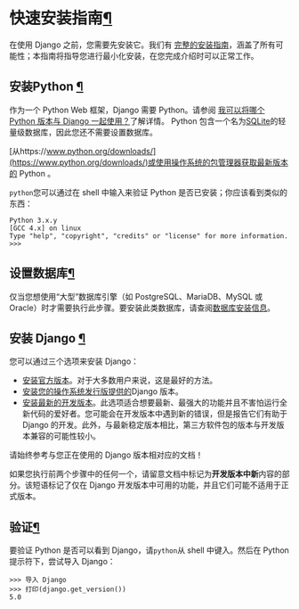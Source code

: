 # 快速安装指南[¶](https://docs.djangoproject.com/en/5.0/intro/install/#quick-install-guide)

在使用 Django 之前，您需要先安装它。我们有 [完整的安装指南](https://docs.djangoproject.com/en/5.0/topics/install/)，涵盖了所有可能性；本指南将指导您进行最小化安装，在您完成介绍时可以正常工作。



## 安装Python [¶](https://docs.djangoproject.com/en/5.0/intro/install/#install-python)

作为一个 Python Web 框架，Django 需要 Python。请参阅 [我可以将哪个 Python 版本与 Django 一起使用？](https://docs.djangoproject.com/en/5.0/faq/install/#faq-python-version-support)了解详情。 Python 包含一个名为[SQLite](https://www.sqlite.org/)的轻量级数据库，因此您还不需要设置数据库。

[从https://www.python.org/downloads/](https://www.python.org/downloads/)或使用操作系统的包管理器获取最新版本的 Python 。

`python`您可以通过在 shell 中输入来验证 Python 是否已安装；你应该看到类似的东西：

```
Python 3.x.y
[GCC 4.x] on linux
Type "help", "copyright", "credits" or "license" for more information.
>>>
```



## 设置数据库[¶](https://docs.djangoproject.com/en/5.0/intro/install/#set-up-a-database)

仅当您想使用“大型”数据库引擎（如 PostgreSQL、MariaDB、MySQL 或 Oracle）时才需要执行此步骤。要安装此类数据库，请查阅[数据库安装信息](https://docs.djangoproject.com/en/5.0/topics/install/#database-installation)。



## 安装 Django [¶](https://docs.djangoproject.com/en/5.0/intro/install/#install-django)

您可以通过三个选项来安装 Django：

- [安装官方版本](https://docs.djangoproject.com/en/5.0/topics/install/#installing-official-release)。对于大多数用户来说，这是最好的方法。
- [安装您的操作系统发行版提供的](https://docs.djangoproject.com/en/5.0/topics/install/#installing-distribution-package)Django 版本。
- [安装最新的开发版本](https://docs.djangoproject.com/en/5.0/topics/install/#installing-development-version)。此选项适合想要最新、最强大的功能并且不害怕运行全新代码的爱好者。您可能会在开发版本中遇到新的错误，但是报告它们有助于 Django 的开发。此外，与最新稳定版本相比，第三方软件包的版本与开发版本兼容的可能性较小。

请始终参考与您正在使用的 Django 版本相对应的文档！

如果您执行前两个步骤中的任何一个，请留意文档中标记为**开发版本中新**内容的部分。该短语标记了仅在 Django 开发版本中可用的功能，并且它们可能不适用于正式版本。



## 验证[¶](https://docs.djangoproject.com/en/5.0/intro/install/#verifying)

要验证 Python 是否可以看到 Django，请`python`从 shell 中键入。然后在 Python 提示符下，尝试导入 Django：

```
>>> 导入 Django
>>> 打印(django.get_version())
5.0
```